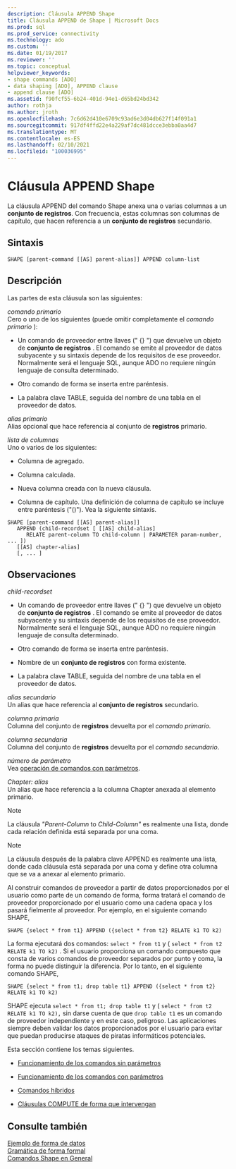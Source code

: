 ```yaml
---
description: Cláusula APPEND Shape
title: Cláusula APPEND de Shape | Microsoft Docs
ms.prod: sql
ms.prod_service: connectivity
ms.technology: ado
ms.custom: ''
ms.date: 01/19/2017
ms.reviewer: ''
ms.topic: conceptual
helpviewer_keywords:
- shape commands [ADO]
- data shaping [ADO], APPEND clause
- append clause [ADO]
ms.assetid: f90fcf55-6b24-401d-94e1-d65bd24bd342
author: rothja
ms.author: jroth
ms.openlocfilehash: 7c6d62d410e6709c93ad6e3d04db627f14f091a1
ms.sourcegitcommit: 917df4ffd22e4a229af7dc481dcce3ebba0aa4d7
ms.translationtype: MT
ms.contentlocale: es-ES
ms.lasthandoff: 02/10/2021
ms.locfileid: "100036995"
---
```

# <a name="shape-append-clause"></a>Cláusula APPEND Shape
La cláusula APPEND del comando Shape anexa una o varias columnas a un **conjunto de registros**. Con frecuencia, estas columnas son columnas de capítulo, que hacen referencia a un **conjunto de registros** secundario.  
  
## <a name="syntax"></a>Sintaxis  
  
```  
SHAPE [parent-command [[AS] parent-alias]] APPEND column-list  
```  
  
## <a name="description"></a>Descripción  
 Las partes de esta cláusula son las siguientes:  
  
 *comando primario*  
 Cero o uno de los siguientes (puede omitir completamente el *comando primario* ):  
  
-   Un comando de proveedor entre llaves (" {} ") que devuelve un objeto de **conjunto de registros** . El comando se emite al proveedor de datos subyacente y su sintaxis depende de los requisitos de ese proveedor. Normalmente será el lenguaje SQL, aunque ADO no requiere ningún lenguaje de consulta determinado.  
  
-   Otro comando de forma se inserta entre paréntesis.  
  
-   La palabra clave TABLE, seguida del nombre de una tabla en el proveedor de datos.  
  
 *alias primario*  
 Alias opcional que hace referencia al conjunto de **registros** primario.  
  
 *lista de columnas*  
 Uno o varios de los siguientes:  
  
-   Columna de agregado.  
  
-   Columna calculada.  
  
-   Nueva columna creada con la nueva cláusula.  
  
-   Columna de capítulo. Una definición de columna de capítulo se incluye entre paréntesis ("()"). Vea la siguiente sintaxis.  
  
```  
SHAPE [parent-command [[AS] parent-alias]]  
   APPEND (child-recordset [ [[AS] child-alias]   
      RELATE parent-column TO child-column | PARAMETER param-number, ... ])  
   [[AS] chapter-alias]   
   [, ... ]  
```  
  
## <a name="remarks"></a>Observaciones  
 *child-recordset*  
 -   Un comando de proveedor entre llaves (" {} ") que devuelve un objeto de **conjunto de registros** . El comando se emite al proveedor de datos subyacente y su sintaxis depende de los requisitos de ese proveedor. Normalmente será el lenguaje SQL, aunque ADO no requiere ningún lenguaje de consulta determinado.  
  
-   Otro comando de forma se inserta entre paréntesis.  
  
-   Nombre de un **conjunto de registros** con forma existente.  
  
-   La palabra clave TABLE, seguida del nombre de una tabla en el proveedor de datos.  
  
 *alias secundario*  
 Un alias que hace referencia al **conjunto de registros** secundario.  
  
 *columna primaria*  
 Columna del conjunto de **registros** devuelta por el *comando primario.*  
  
 *columna secundaria*  
 Columna del conjunto de **registros** devuelta por el *comando secundario*.  
  
 *número de parámetro*  
 Vea [operación de comandos con parámetros](../../../ado/guide/data/operation-of-parameterized-commands.md).  
  
 *Chapter: alias*  
 Un alias que hace referencia a la columna Chapter anexada al elemento primario.  
  
> [!NOTE]
>  La cláusula *"Parent-Column* to *Child-Column"* es realmente una lista, donde cada relación definida está separada por una coma.  
  
> [!NOTE]
>  La cláusula después de la palabra clave APPEND es realmente una lista, donde cada cláusula está separada por una coma y define otra columna que se va a anexar al elemento primario.  
  
Al construir comandos de proveedor a partir de datos proporcionados por el usuario como parte de un comando de forma, forma tratará el comando de proveedor proporcionado por el usuario como una cadena opaca y los pasará fielmente al proveedor. Por ejemplo, en el siguiente comando SHAPE,  
  
```  
SHAPE {select * from t1} APPEND ({select * from t2} RELATE k1 TO k2)  
```  
  
 La forma ejecutará dos comandos: `select * from t1` y ( `select * from t2 RELATE k1 TO k2)` . Si el usuario proporciona un comando compuesto que consta de varios comandos de proveedor separados por punto y coma, la forma no puede distinguir la diferencia. Por lo tanto, en el siguiente comando SHAPE,  
  
```  
SHAPE {select * from t1; drop table t1} APPEND ({select * from t2} RELATE k1 TO k2)  
```  
  
 SHAPE ejecuta `select * from t1; drop table t1` y ( `select * from t2 RELATE k1 TO k2),` sin darse cuenta de que `drop table t1` es un comando de proveedor independiente y en este caso, peligroso. Las aplicaciones siempre deben validar los datos proporcionados por el usuario para evitar que puedan producirse ataques de piratas informáticos potenciales.  
  
 Esta sección contiene los temas siguientes.  
  
-   [Funcionamiento de los comandos sin parámetros](../../../ado/guide/data/operation-of-non-parameterized-commands.md)  
  
-   [Funcionamiento de los comandos con parámetros](../../../ado/guide/data/operation-of-parameterized-commands.md)  
  
-   [Comandos híbridos](../../../ado/guide/data/hybrid-commands.md)  
  
-   [Cláusulas COMPUTE de forma que intervengan](../../../ado/guide/data/intervening-shape-compute-clauses.md)  
  
## <a name="see-also"></a>Consulte también  
 [Ejemplo de forma de datos](../../../ado/guide/data/data-shaping-example.md)   
 [Gramática de forma formal](../../../ado/guide/data/formal-shape-grammar.md)   
 [Comandos Shape en General](../../../ado/guide/data/shape-commands-in-general.md)
